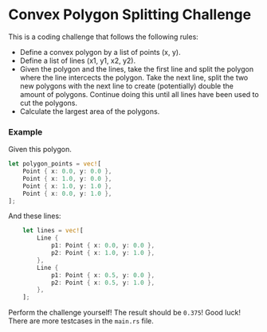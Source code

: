 # Convex Polygon Splitting Challenge

This is a coding challenge that follows the following rules:
- Define a convex polygon by a list of points (x, y).
- Define a list of lines (x1, y1, x2, y2).
- Given the polygon and the lines, take the first line and split the polygon where the line intercects the polygon. Take the next line, split the two new polygons with the next line to create (potentially) double the amount of polygons. Continue doing this until all lines have been used to cut the polygons.
- Calculate the largest area of the polygons.

### Example

Given this polygon.
```rust
let polygon_points = vec![
    Point { x: 0.0, y: 0.0 },
    Point { x: 1.0, y: 0.0 },
    Point { x: 1.0, y: 1.0 },
    Point { x: 0.0, y: 1.0 },
];
```

And these lines:
```rust
    let lines = vec![
        Line {
            p1: Point { x: 0.0, y: 0.0 },
            p2: Point { x: 1.0, y: 1.0 },
        },
        Line {
            p1: Point { x: 0.5, y: 0.0 },
            p2: Point { x: 0.5, y: 1.0 },
        },
    ];
```

Perform the challenge yourself! The result should be `0.375`! Good luck! There are more testcases in the `main.rs` file.
